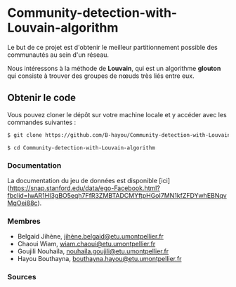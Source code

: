 # Community-detection-with-Louvain-algorithm

Le but de ce projet est d'obtenir le meilleur partitionnement possible des communautés au sein d'un réseau. 

Nous intéressons à la méthode de **Louvain**, qui est un algorithme **glouton** qui consiste à trouver des groupes de nœuds très liés entre eux.  



## Obtenir le code 

Vous pouvez cloner le dépôt sur votre machine locale et y accéder avec les commandes suivantes : 

```sh 
$ git clone https://github.com/B-hayou/Community-detection-with-Louvain-algorithm.git
```
```
$ cd Community-detection-with-Louvain-algorithm
```
### Documentation

La documentation du jeu de données est disponible [ici] (https://snap.stanford.edu/data/ego-Facebook.html?fbclid=IwAR1HI3gBO5eqh7FfR3ZMBTADCMYftpHGoI7MN1kfZFDYwhEBNqvMqOei88c). 


### Membres

- Belgaid Jihène, jihène.belgaid@etu.umontpellier.fr
- Chaoui Wiam, wiam.chaoui@etu.umontpellier.fr
- Goujili Nouhaila, nouhaila.goujili@etu.umontpellier.fr
- Hayou Bouthayna, bouthayna.hayou@etu.umontpellier.fr

### Sources

